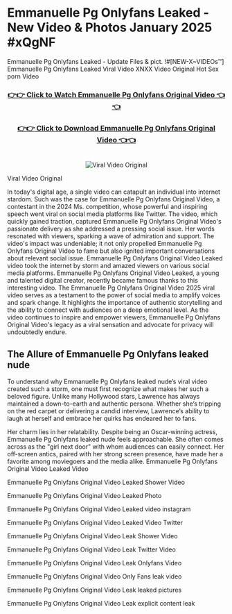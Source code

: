 # Emmanuelle Pg Onlyfans Leaked - New Video & Photos January 2025 #xQgNF

Emmanuelle Pg Onlyfans Leaked - Update Files & pict. !#[NEW-X~VIDEOs™] Emmanuelle Pg Onlyfans Leaked Viral Video XNXX Video Original Hot Sex porn Video
<br>
<div align="center">
<h3><a href="https://links2leaks.com?utm_source=emmanuellepg&utm_medium=gitlong" rel="nofollow">👉👉 Click to Watch Emmanuelle Pg Onlyfans Original Video 👈👈</a></h3>
<h3><a href="https://links2leaks.com?utm_source=emmanuellepg&utm_medium=gitlong" rel="nofollow">👉👉 Click to Download Emmanuelle Pg Onlyfans Original Video 👈👈</a></h3>
<br>
<a href="https://links2leaks.com?utm_source=emmanuellepg&utm_medium=gitlong" rel="nofollow"><img src="https://i.ibb.co/Gkj2r4b/banner.png" alt="Viral Video Original" style="max-width: 100%; display: inline-block;" data-target="animated-image.originalImage"></a>
</div>

Viral Video Original

In today's digital age, a single video can catapult an individual into internet stardom. Such was the case for Emmanuelle Pg Onlyfans Original Video, a contestant in the 2024 Ms. competition, whose powerful and inspiring speech went viral on social media platforms like Twitter.
The video, which quickly gained traction, captured Emmanuelle Pg Onlyfans Original Video's passionate delivery as she addressed a pressing social issue. Her words resonated with viewers, sparking a wave of admiration and support. The video's impact was undeniable; it not only propelled Emmanuelle Pg Onlyfans Original Video to fame but also ignited important conversations about relevant social issue.
Emmanuelle Pg Onlyfans Original Video Leaked video took the internet by storm and amazed viewers on various social media platforms. Emmanuelle Pg Onlyfans Original Video Leaked, a young and talented digital creator, recently became famous thanks to this interesting video.
The Emmanuelle Pg Onlyfans Original Video 2025 viral video serves as a testament to the power of social media to amplify voices and spark change. It highlights the importance of authentic storytelling and the ability to connect with audiences on a deep emotional level. As the video continues to inspire and empower viewers, Emmanuelle Pg Onlyfans Original Video's legacy as a viral sensation and advocate for privacy will undoubtedly endure.

<h2>The Allure of Emmanuelle Pg Onlyfans leaked nude</h2>


To understand why Emmanuelle Pg Onlyfans leaked nude’s viral video created such a storm, one must first recognize what makes her such a beloved figure. Unlike many Hollywood stars, Lawrence has always maintained a down-to-earth and authentic persona. Whether she’s tripping on the red carpet or delivering a candid interview, Lawrence’s ability to laugh at herself and embrace her quirks has endeared her to fans.

Her charm lies in her relatability. Despite being an Oscar-winning actress, Emmanuelle Pg Onlyfans leaked nude feels approachable. She often comes across as the "girl next door" with whom audiences can easily connect. Her off-screen antics, paired with her strong screen presence, have made her a favorite among moviegoers and the media alike.
Emmanuelle Pg Onlyfans Original Video Leaked Video

Emmanuelle Pg Onlyfans Original Video Leaked Shower Video

Emmanuelle Pg Onlyfans Original Video Leaked Photo

Emmanuelle Pg Onlyfans Original Video Leaked video instagram

Emmanuelle Pg Onlyfans Original Video Leaked Video Twitter

Emmanuelle Pg Onlyfans Original Video Leak Shower Video

Emmanuelle Pg Onlyfans Original Video Leak Twitter Video

Emmanuelle Pg Onlyfans Original Video Leak Onlyfans Video

Emmanuelle Pg Onlyfans Original Video Only Fans leak video

Emmanuelle Pg Onlyfans Original Video Leak leaked pictures

Emmanuelle Pg Onlyfans Original Video Leak explicit content leak